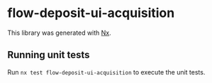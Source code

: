 # flow-deposit-ui-acquisition

This library was generated with [Nx](https://nx.dev).

## Running unit tests

Run `nx test flow-deposit-ui-acquisition` to execute the unit tests.
